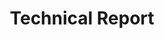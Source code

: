 ---
layout: default
permalink: /assets/pdf/TECH_ASHWIN.pdf
title: Technical Report
nav: true
nav_order: 5
redirect: true
redirect_to: /assets/pdf/TECH_ASHWIN.pdf
---